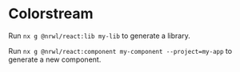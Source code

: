 # Colorstream

Run `nx g @nrwl/react:lib my-lib` to generate a library.

Run `nx g @nrwl/react:component my-component --project=my-app` to generate a new component.
